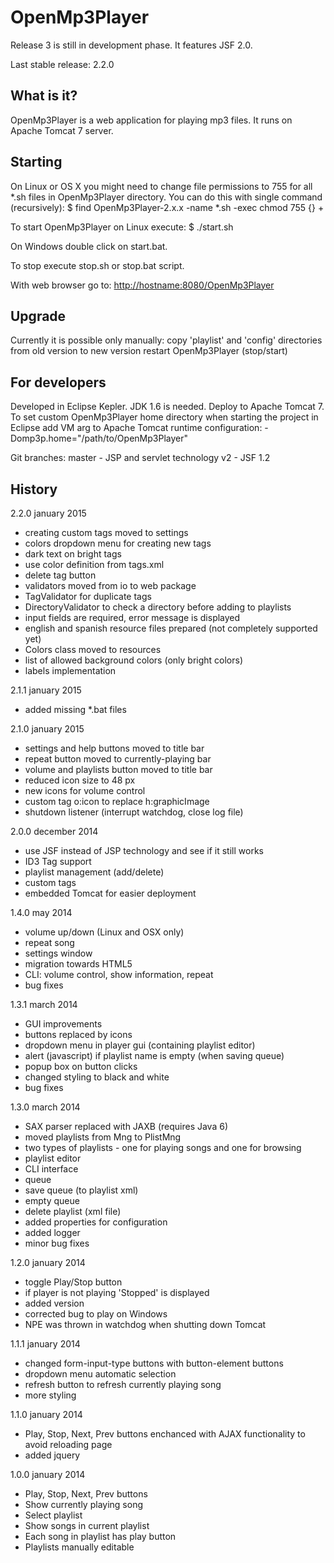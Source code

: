OpenMp3Player
===================

Release 3 is still in development phase. It features JSF 2.0.

Last stable release: 2.2.0


What is it?
-------------------
OpenMp3Player is a web application for playing mp3 files. It runs on Apache Tomcat 7 server.


Starting
-------------------
On Linux or OS X you might need to change file permissions to 755 for all *.sh files 
in OpenMp3Player directory. You can do this with single command (recursively):
$ find OpenMp3Player-2.x.x -name \*.sh -exec chmod 755 {} +

To start OpenMp3Player on Linux execute:
$ ./start.sh

On Windows double click on start.bat.

To stop execute stop.sh or stop.bat script.

With web browser go to: <a href="http://hostname:8080/OpenMp3Player">
http://hostname:8080/OpenMp3Player</a>


Upgrade
-------------------
Currently it is possible only manually:
copy 'playlist' and 'config' directories from old version to new version
restart OpenMp3Player (stop/start)


For developers
-------------------
Developed in Eclipse Kepler. JDK 1.6 is needed. Deploy to Apache Tomcat 7.
To set custom OpenMp3Player home directory when starting the project in Eclipse add VM arg to 
Apache Tomcat runtime configuration:
-Domp3p.home="/path/to/OpenMp3Player"


Git branches:
master - JSP and servlet technology
v2 - JSF 1.2


History
-------------------
2.2.0
january 2015

- creating custom tags moved to settings
- colors dropdown menu for creating new tags
- dark text on bright tags
- use color definition from tags.xml
- delete tag button
- validators moved from io to web package
- TagValidator for duplicate tags
- DirectoryValidator to check a directory before adding to playlists
- input fields are required, error message is displayed
- english and spanish resource files prepared (not completely supported yet)
- Colors class moved to resources
- list of allowed background colors (only bright colors)
- labels implementation


2.1.1
january 2015

- added missing *.bat files


2.1.0
january 2015

- settings and help buttons moved to title bar
- repeat button moved to currently-playing bar
- volume and playlists button moved to title bar
- reduced icon size to 48 px
- new icons for volume control
- custom tag o:icon to replace h:graphicImage
- shutdown listener (interrupt watchdog, close log file)



2.0.0
december 2014

- use JSF instead of JSP technology and see if it still works
- ID3 Tag support
- playlist management (add/delete)
- custom tags
- embedded Tomcat for easier deployment




1.4.0
may 2014

- volume up/down (Linux and OSX only)
- repeat song
- settings window
- migration towards HTML5
- CLI: volume control, show information, repeat
- bug fixes



1.3.1
march 2014

- GUI improvements
- buttons replaced by icons
- dropdown menu in player gui (containing playlist editor)
- alert (javascript) if playlist name is empty (when saving queue)
- popup box on button clicks
- changed styling to black and white
- bug fixes



1.3.0
march 2014

- SAX parser replaced with JAXB (requires Java 6)
- moved playlists from Mng to PlistMng
- two types of playlists - one for playing songs and one for browsing
- playlist editor
- CLI interface
- queue
- save queue (to playlist xml)
- empty queue
- delete playlist (xml file)
- added properties for configuration
- added logger
- minor bug fixes



1.2.0
january 2014

- toggle Play/Stop button
- if player is not playing 'Stopped' is displayed
- added version
- corrected bug to play on Windows
- NPE was thrown in watchdog when shutting down Tomcat



1.1.1
january 2014

- changed form-input-type buttons with button-element buttons
- dropdown menu automatic selection
- refresh button to refresh currently playing song
- more styling



1.1.0
january 2014

- Play, Stop, Next, Prev buttons enchanced with AJAX functionality to avoid reloading page
- added jquery



1.0.0
january 2014

- Play, Stop, Next, Prev buttons
- Show currently playing song
- Select playlist
- Show songs in current playlist
- Each song in playlist has play button
- Playlists manually editable

